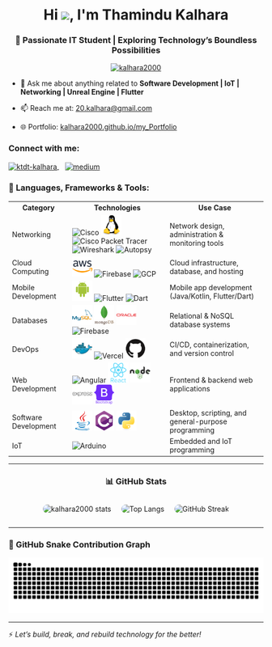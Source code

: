 <h1 align="center">Hi <img src="https://media.giphy.com/media/hvRJCLFzcasrR4ia7z/giphy.gif" width="30px">, I'm Thamindu Kalhara</h1>
<h3 align="center">🚀 Passionate IT Student | Exploring Technology’s Boundless Possibilities</h3>
<p align="center">
<a href="https://github-profile-trophy.vercel.app/?username=kalhara2000&theme=darkhub">
 <img src="https://github-profile-trophy.vercel.app/?username=kalhara2000&theme=darkhub" alt="kalhara2000" />
 </a>
</p>

- 💬 Ask me about anything related to **Software Development | IoT | Networking | Unreal Engine | Flutter**

- 📫 Reach me at: [20.kalhara@gmail.com](mailto:20.kalhara@gmail.com)

- 🌐 Portfolio: [kalhara2000.github.io/my_Portfolio](https://kalhara2000.github.io/my_Portfolio/)


<h3 align="left">Connect with me:</h3>
<p align="left">
  <a href="https://linkedin.com/in/ktdt-kalhara" target="_blank" rel="noreferrer">
    <img align="center" src="https://raw.githubusercontent.com/rahuldkjain/github-profile-readme-generator/master/src/images/icons/Social/linked-in-alt.svg" alt="ktdt-kalhara" height="20" width="20" />
  </a>
  &nbsp;&nbsp;
  <a href="https://medium.com/@20.kalhara" target="_blank" rel="noreferrer">
    <img align="center" src="https://cdn.jsdelivr.net/npm/simple-icons@v9/icons/medium.svg" alt="medium" height="20" width="20" />
  </a>
</p>



<h3 align="left">🔧 Languages, Frameworks & Tools: </h3>
<table>
    <tr>
      <th>Category</th>
      <th>Technologies</th>
      <th>Use Case</th>
    </tr>

  <tr>
  <td>Networking</td>
  <td>
    <img src="https://www.citypng.com/public/uploads/preview/cisco-square-blue-logo-icon-png-735811696612218gzoiadfplh.png" width="40" alt="Cisco" />
    <img src="https://raw.githubusercontent.com/devicons/devicon/master/icons/linux/linux-original.svg" width="40" alt="Linux" />
    <img src="https://hurbad.com/wp-content/uploads/2021/12/Cisco-Packet-Tracer.png" width="40" alt="Cisco Packet Tracer" />
    <img src="https://e7.pngegg.com/pngimages/708/366/png-clipart-wireshark-packet-analyzer-computer-software-protocol-analyzer-leopard-shark-computer-network-text-thumbnail.png" width="40" alt="Wireshark" />
    <img src="https://raw.githubusercontent.com/sleuthkit/autopsy/refs/heads/develop/icons/icon.ico" width="40" alt="Autopsy" />
  </td>
  <td>Network design, administration & monitoring tools</td>
</tr>

  <tr>
      <td>Cloud Computing</td>
      <td>
        <img src="https://raw.githubusercontent.com/devicons/devicon/master/icons/amazonwebservices/amazonwebservices-original-wordmark.svg" width="40" alt="AWS" />
        <img src="https://www.vectorlogo.zone/logos/firebase/firebase-icon.svg" width="40" alt="Firebase" />
        <img src="https://www.vectorlogo.zone/logos/google_cloud/google_cloud-icon.svg" width="40" alt="GCP" />
      </td>
      <td>Cloud infrastructure, database, and hosting</td>
  </tr>

  
  <tr>
      <td>Mobile Development</td>
      <td>
        <img src="https://raw.githubusercontent.com/devicons/devicon/master/icons/android/android-original-wordmark.svg" width="40" alt="Android" />
        <img src="https://www.vectorlogo.zone/logos/flutterio/flutterio-icon.svg" width="40" alt="Flutter" />
        <img src="https://www.vectorlogo.zone/logos/dartlang/dartlang-icon.svg" width="40" alt="Dart" />
      </td>
      <td>Mobile app development (Java/Kotlin, Flutter/Dart)</td>
  </tr>


<tr>
  <td>Databases</td>
  <td>
    <img src="https://raw.githubusercontent.com/devicons/devicon/master/icons/mysql/mysql-original-wordmark.svg" width="40" alt="MySQL" />
    <img src="https://raw.githubusercontent.com/devicons/devicon/master/icons/mongodb/mongodb-original-wordmark.svg" width="40" alt="MongoDB" />
    <img src="https://raw.githubusercontent.com/devicons/devicon/master/icons/oracle/oracle-original.svg" width="40" alt="Oracle" />
    <img src="https://www.vectorlogo.zone/logos/firebase/firebase-icon.svg" width="40" alt="Firebase" />
  </td>
  <td>Relational & NoSQL database systems</td>
</tr>


  <tr>
      <td>DevOps</td>
      <td>
        <img src="https://raw.githubusercontent.com/devicons/devicon/master/icons/docker/docker-original.svg" width="40" alt="Docker" />
        <img src="https://www.vectorlogo.zone/logos/vercel/vercel-icon.svg" width="40" alt="Vercel" />
        <img src="https://raw.githubusercontent.com/devicons/devicon/master/icons/github/github-original.svg" width="40" alt="GitHub" />
      </td>
      <td>CI/CD, containerization, and version control</td>
</tr>


 <tr>
      <td>Web Development</td>
      <td>
        <img src="https://angular.io/assets/images/logos/angular/angular.svg" width="40" alt="Angular" />
        <img src="https://raw.githubusercontent.com/devicons/devicon/master/icons/react/react-original-wordmark.svg" width="40" alt="React" />
        <img src="https://raw.githubusercontent.com/devicons/devicon/master/icons/nodejs/nodejs-original-wordmark.svg" width="40" alt="Node.js" />
        <img src="https://raw.githubusercontent.com/devicons/devicon/master/icons/express/express-original-wordmark.svg" width="40" alt="Express" />
        <img src="https://raw.githubusercontent.com/devicons/devicon/master/icons/bootstrap/bootstrap-plain-wordmark.svg" width="40" alt="Bootstrap" />
      </td>
      <td>Frontend & backend web applications</td>
    </tr>
    
    
  <tr>
      <td>Software Development</td>
      <td>
        <img src="https://raw.githubusercontent.com/devicons/devicon/master/icons/java/java-original.svg" width="40" alt="Java" />
        <img src="https://raw.githubusercontent.com/devicons/devicon/master/icons/csharp/csharp-original.svg" width="40" alt="C#" />
        <img src="https://raw.githubusercontent.com/devicons/devicon/master/icons/python/python-original.svg" width="40" alt="Python" />
      </td>
      <td>Desktop, scripting, and general-purpose programming</td>
  </tr>
    

  <tr>
      <td>IoT</td>
      <td>
        <img src="https://cdn.worldvectorlogo.com/logos/arduino-1.svg" width="40" alt="Arduino" />
      </td>
      <td>Embedded and IoT programming</td>
  </tr> 

 
</table>


---

<h3 align="center">📊 GitHub Stats</h3>

<div align="center" style="display: flex; flex-wrap: wrap; justify-content: center; gap: 20px; max-width: 900px; margin: auto;">
  
  <img 
    src="https://github-readme-stats.vercel.app/api?username=kalhara2000&show_icons=true&theme=tokyonight&hide_title=true&hide_border=true&count_private=true&line_height=27" 
    alt="kalhara2000 stats" 
    width="320"
    style="border-radius: 12px;"
  />
  
  <img 
    src="https://github-readme-stats.vercel.app/api/top-langs/?username=kalhara2000&layout=compact&theme=tokyonight&hide_title=true&hide_border=true" 
    alt="Top Langs" 
    width="320"
    style="border-radius: 12px;"
  />
  
  <img 
    src="https://github-readme-streak-stats.herokuapp.com?user=kalhara2000&theme=tokyonight&hide_border=true" 
    alt="GitHub Streak" 
    width="320"
    style="border-radius: 12px;"
  />

</div>


---

<h3>🐍 GitHub Snake Contribution Graph</h3>

<p align="center">
  <img src="https://github.com/kalhara2000/kalhara2000/raw/output/github-contribution-grid-snake.svg" alt="snake" />
</p>

---

⚡ *Let’s build, break, and rebuild technology for the better!*  
